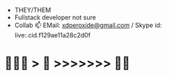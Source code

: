 - THEY/THEM
- Fullstack developer not sure
- Collab 📫 EMail: xdperoxide@gmail.com / Skype id: live:.cid.f129ae11a28c2d0f

# 🏋🏼‍♀️ > 🚴 >>>>>>> 👩‍💻 
